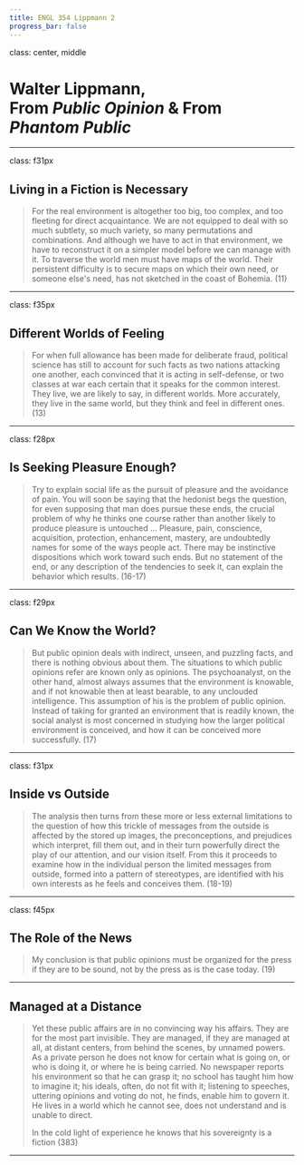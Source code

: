 ```yaml
---
title: ENGL 354 Lippmann 2
progress_bar: false
---
```

class: center, middle

# Walter Lippmann, <br> From *Public Opinion* & From *Phantom Public*
---
class: f31px
## Living in a Fiction is Necessary

> For the real environment is altogether too big, too complex, and too fleeting for direct acquaintance. We are not equipped to deal with so much subtlety, so much variety, so many permutations and combinations. And although we have to act in that environment, we have to reconstruct it on a simpler model before we can manage with it. To traverse the world men must have maps of the world. Their persistent difficulty is to secure maps on which their own need, or someone else's need, has not sketched in the coast of Bohemia. (11)
---
class: f35px
## Different Worlds of Feeling

> For when full allowance has been made for deliberate fraud, political science has still to account for such facts as two nations attacking one another, each convinced that it is acting in self-defense, or two classes at war each certain that it speaks for the common interest. They live, we are likely to say, in different worlds. More accurately, they live in the same world, but they think and feel in different ones. (13)
---
class: f28px
## Is Seeking Pleasure Enough?

> Try to explain social life as the pursuit of pleasure and the avoidance of pain. You will soon be saying that the hedonist begs the question, for even supposing that man does pursue these ends, the crucial problem of why he thinks one course rather than another likely to produce pleasure is untouched … Pleasure, pain, conscience, acquisition, protection, enhancement, mastery, are undoubtedly names for some of the ways people act. There may be instinctive dispositions which work toward such ends. But no statement of the end, or any description of the tendencies to seek it, can explain the behavior which results. (16-17)
---
class: f29px
##  Can We Know the World?

> But public opinion deals with indirect, unseen, and puzzling facts, and there is nothing obvious about them. The situations to which public opinions refer are known only as opinions. The psychoanalyst, on the other hand, almost always assumes that the environment is knowable, and if not knowable then at least bearable, to any unclouded intelligence. This assumption of his is the problem of public opinion. Instead of taking for granted an environment that is readily known, the social analyst is most concerned in studying how the larger political environment is conceived, and how it can be conceived more successfully. (17)
---
class: f31px
## Inside vs Outside

> The analysis then turns from these more or less external limitations to the question of how this trickle of messages from the outside is affected by the stored up images, the preconceptions, and prejudices which interpret, fill them out, and in their turn powerfully direct the play of our attention, and our vision itself. From this it proceeds to examine how in the individual person the limited messages from outside, formed into a pattern of stereotypes, are identified with his own interests as he feels and conceives them. (18-19)

---
class: f45px
## The Role of the News

> My conclusion is that public opinions must be organized for the press if they are to be sound, not by the press as is the case today. (19)
---
## Managed at a Distance

> Yet these public affairs are in no convincing way his affairs. They are for the most part invisible. They are managed, if they are managed at all, at distant centers, from behind the scenes, by unnamed powers. As a private person he does not know for certain what is going on, or who is doing it, or where he is being carried. No newspaper reports his environment so that he can grasp it; no school has taught him how to imagine it; his ideals, often, do not fit with it; listening to speeches, uttering opinions and voting do not, he finds, enable him to govern it. He lives in a world which he cannot see, does not understand and is unable to direct.
>
> In the cold light of experience he knows that his sovereignty is a fiction (383)
---
